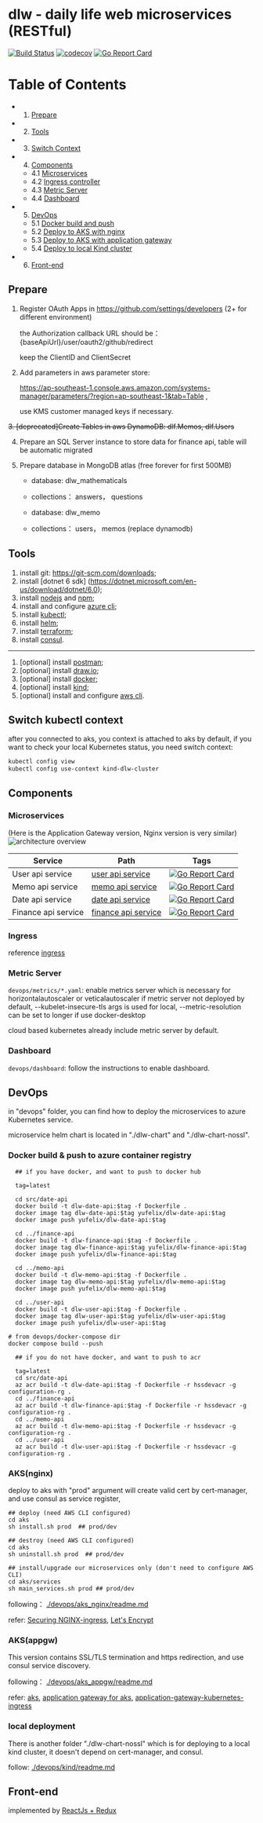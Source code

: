 # dlw - daily life web microservices (RESTful)

[![Build Status](https://github.com/FelixAnna/web-service-dlw/workflows/Run%20Tests/badge.svg?branch=master)](https://github.com/FelixAnna/web-service-dlw/actions?query=branch%3Amaster)
[![codecov](https://codecov.io/gh/FelixAnna/web-service-dlw/branch/master/graph/badge.svg)](https://codecov.io/gh/FelixAnna/web-service-dlw)
[![Go Report Card](https://goreportcard.com/badge/github.com/FelixAnna/web-service-dlw/common)](https://goreportcard.com/report/github.com/FelixAnna/web-service-dlw/src/common)

# Table of Contents

- 1. [Prepare](#prepare)
- 2. [Tools](#tools)
- 3. [Switch Context](#switch-kubectl-context)

- 4. [Components](#components)
    - 4.1 [Microservices](#microservices)
    - 4.2 [Ingress controller](#ingress)
    - 4.3 [Metric Server](#metric-server)
    - 4.4 [Dashboard](#dashboard)

- 5. [DevOps](#devops)
	- 5.1 [Docker build and push](#docker-build--push-to-azure-container-registry)
	- 5.2 [Deploy to AKS with nginx](#aksnginx)
	- 5.3 [Deploy to AKS with application gateway](#aksappgw)
	- 5.4 [Deploy to local Kind cluster](#local-deployment)
    
- 6. [Front-end](#front-end)

## Prepare 
1. Register OAuth Apps in https://github.com/settings/developers (2+ for different environment)
   
   the Authorization callback URL should be： {baseApiUrl}/user/oauth2/github/redirect
   
   keep the ClientID and ClientSecret

2. Add parameters in aws parameter store: 
   
   https://ap-southeast-1.console.aws.amazon.com/systems-manager/parameters/?region=ap-southeast-1&tab=Table , 
   
   use KMS customer managed keys if necessary.

~~3. [deprecated]Create Tables in aws DynamoDB: dlf.Memos, dlf.Users~~
   
4. Prepare an SQL Server instance to store data for finance api, table will be automatic migrated

5. Prepare database in MongoDB atlas (free forever for first 500MB)
	
	* database: dlw_mathematicals
	* collections： answers， questions

	* database: dlw_memo
	* collections： users， memos (replace dynamodb)

## Tools

1. install git: https://git-scm.com/downloads;
2. install \[dotnet 6 sdk\] (https://dotnet.microsoft.com/en-us/download/dotnet/6.0);
3. install [nodejs](https://nodejs.org/en/download/) and [npm](https://www.npmjs.com/package/npm);
4. install and configure [azure cli](https://learn.microsoft.com/en-us/cli/azure/install-azure-cli);
5. install [kubectl](https://kubernetes.io/docs/tasks/tools/);
6. install [helm](https://helm.sh/docs/intro/install/);
7. install [terraform](https://developer.hashicorp.com/terraform/tutorials/aws-get-started/install-cli);
8. install [consul](https://developer.hashicorp.com/consul/downloads?host=www.consul.io).

---

1. \[optional\] install [postman](https://www.postman.com/downloads/);
2. \[optional\] install [draw.io](https://github.com/jgraph/drawio-desktop/releases);
3. \[optional\] install [docker](https://www.docker.com/);
4. \[optional\] install [kind](https://kubernetes.io/docs/tasks/tools/#kind);
5. \[optional\] install and configure [aws cli](https://aws.amazon.com/cli/).


## Switch kubectl context

after you connected to aks, you context is attached to aks by default, if you want to check your local Kubernetes status, you need switch context:

```bash
kubectl config view
kubectl config use-context kind-dlw-cluster
```

## Components
### Microservices 
(Here is the Application Gateway version, Nginx version is very similar)
![architecture overview](docs/architecture_dlw.png)

Service | Path | Tags
--- | --- | ---
User api service | [user api service](/src/user-api/readme.md) | [![Go Report Card](https://goreportcard.com/badge/github.com/FelixAnna/web-service-dlw/src/user-api)](https://goreportcard.com/report/github.com/FelixAnna/web-service-dlw/src/user-api)
Memo api service | [memo api service](/src/memo-api/readme.md) | [![Go Report Card](https://goreportcard.com/badge/github.com/FelixAnna/web-service-dlw/src/memo-api)](https://goreportcard.com/report/github.com/FelixAnna/web-service-dlw/src/memo-api)
Date api service | [date api service](/src/date-api/readme.md) | [![Go Report Card](https://goreportcard.com/badge/github.com/FelixAnna/web-service-dlw/src/date-api)](https://goreportcard.com/report/github.com/FelixAnna/web-service-dlw/src/date-api)
Finance api service | [finance api service](/src/finance-api/readme.md) | [![Go Report Card](https://goreportcard.com/badge/github.com/FelixAnna/web-service-dlw/src/finance-api)](https://goreportcard.com/report/github.com/FelixAnna/web-service-dlw/src/finance-api)

### Ingress
reference [ingress](./devops/ingress/readme.md)

### Metric Server
`devops/metrics/*.yaml`: enable metrics server which is necessary for horizontalautoscaler or veticalautoscaler if metric server not deployed by default, --kubelet-insecure-tls args is used for local, --metric-resolution can be set to longer if use docker-desktop

cloud based kubernetes already include metric server by default.

### Dashboard
`devops/dashboard`: follow the instructions to enable dashboard.

## DevOps

in "devops" folder, you can find how to deploy the microservices to azure Kubernetes service.

microservice helm chart is located in "./dlw-chart" and "./dlw-chart-nossl".

### Docker build & push to azure container registry

```
  ## if you have docker, and want to push to docker hub

  tag=latest

  cd src/date-api
  docker build -t dlw-date-api:$tag -f Dockerfile . 
  docker image tag dlw-date-api:$tag yufelix/dlw-date-api:$tag
  docker image push yufelix/dlw-date-api:$tag
  
  cd ../finance-api
  docker build -t dlw-finance-api:$tag -f Dockerfile . 
  docker image tag dlw-finance-api:$tag yufelix/dlw-finance-api:$tag
  docker image push yufelix/dlw-finance-api:$tag

  cd ../memo-api
  docker build -t dlw-memo-api:$tag -f Dockerfile . 
  docker image tag dlw-memo-api:$tag yufelix/dlw-memo-api:$tag
  docker image push yufelix/dlw-memo-api:$tag

  cd ../user-api
  docker build -t dlw-user-api:$tag -f Dockerfile . 
  docker image tag dlw-user-api:$tag yufelix/dlw-user-api:$tag
  docker image push yufelix/dlw-user-api:$tag
```

```
# from devops/docker-compose dir
docker compose build --push
```

```
  ## if you do not have docker, and want to push to acr
    
  tag=latest
  cd src/date-api
  az acr build -t dlw-date-api:$tag -f Dockerfile -r hssdevacr -g configuration-rg .
  cd ../finance-api
  az acr build -t dlw-finance-api:$tag -f Dockerfile -r hssdevacr -g configuration-rg .
  cd ../memo-api
  az acr build -t dlw-memo-api:$tag -f Dockerfile -r hssdevacr -g configuration-rg .
  cd ../user-api
  az acr build -t dlw-user-api:$tag -f Dockerfile -r hssdevacr -g configuration-rg .

 ```

### AKS(nginx)

deploy to aks with "prod" argument will create valid cert by cert-manager, and use consul as service register,

```
## deploy (need AWS CLI configured)
cd aks
sh install.sh prod  ## prod/dev
```

```
## destroy (need AWS CLI configured)
cd aks
sh uninstall.sh prod  ## prod/dev
```

```
## install/upgrade our microservices only (don't need to configure AWS CLI)
cd aks/services
sh main_services.sh prod ## prod/dev
```

following： [./devops/aks_nginx/readme.md](./devops/aks_nginx/readme.md)

refer: [Securing NGINX-ingress](https://cert-manager.io/v0.14-docs/tutorials/acme/ingress/), [Let's Encrypt](https://letsencrypt.org/)

### AKS(appgw)

This version contains SSL/TLS termination and https redirection, and use consul service discovery.

following： [./devops/aks_appgw/readme.md](./devops/aks_appgw/readme.md)

 refer: [aks](https://docs.microsoft.com/en-us/cli/azure/aks?view=azure-cli-latest#az-aks-create), [application gateway for aks](https://docs.microsoft.com/en-us/azure/application-gateway/tutorial-ingress-controller-add-on-existing#code-try-2),
 [application-gateway-kubernetes-ingress](https://azure.github.io/application-gateway-kubernetes-ingress)

### local deployment

There is another folder "./dlw-chart-nossl" which is for deploying to a local kind cluster, it doesn't depend on cert-manager, and consul.

follow: [./devops/kind/readme.md](./devops/kind/readme.md)

## Front-end
implemented by [ReactJs + Redux](https://github.com/FelixAnna/keep-hands-on/tree/master/important/dlw-app)